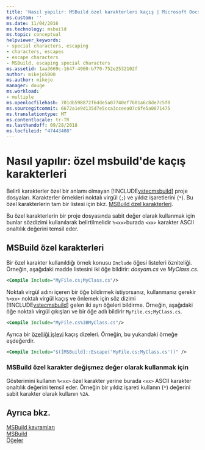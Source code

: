 ```yaml
---
title: 'Nasıl yapılır: MSBuild özel karakterleri kaçış | Microsoft Docs'
ms.custom: ''
ms.date: 11/04/2016
ms.technology: msbuild
ms.topic: conceptual
helpviewer_keywords:
- special characters, escaping
- characters, escapes
- escape characters
- MSBuild, escaping special characters
ms.assetid: 1aa3669c-1647-4960-b770-752e2532102f
author: mikejo5000
ms.author: mikejo
manager: douge
ms.workload:
- multiple
ms.openlocfilehash: 701db598872f6dde5a07740ef7601a6c8de7c5f0
ms.sourcegitcommit: 6672a1e9d135d7e5cca3cceea07c6fe5a0871475
ms.translationtype: MT
ms.contentlocale: tr-TR
ms.lasthandoff: 09/28/2018
ms.locfileid: "47443408"
---
```

# <a name="how-to-escape-special-characters-in-msbuild"></a>Nasıl yapılır: özel msbuild'de kaçış karakterleri

Belirli karakterler özel bir anlamı olmayan [!INCLUDE[vstecmsbuild](../extensibility/internals/includes/vstecmsbuild_md.md)] proje dosyaları. Karakterler örnekleri noktalı virgül (`;`) ve yıldız işaretlerini (`*`). Bu özel karakterlerin tam bir listesi için bkz. [MSBuild özel karakterleri](../msbuild/msbuild-special-characters.md).
  
Bu özel karakterlerin bir proje dosyasında sabit değer olarak kullanmak için bunlar sözdizimi kullanılarak belirtilmelidir `%<xx>`burada `<xx>` karakter ASCII onaltılık değerini temsil eder.
  
## <a name="msbuild-special-characters"></a>MSBuild özel karakterleri

 Bir özel karakter kullanıldığı örnek konusu `Include` öğesi listeleri özniteliği. Örneğin, aşağıdaki madde listesini iki öğe bildirir: *dosyam.cs* ve *MyClass.cs*.  
  
```xml  
<Compile Include="MyFile.cs;MyClass.cs"/>  
```  
  
Noktalı virgül adını içeren bir öğe bildirmek istiyorsanız, kullanmanız gerekir `%<xx>` noktalı virgül kaçış ve önlemek için söz dizimi [!INCLUDE[vstecmsbuild](../extensibility/internals/includes/vstecmsbuild_md.md)] gelen iki ayrı öğeleri bildirme. Örneğin, aşağıdaki öğe noktalı virgül çıkışları ve bir öğe adlı bildirir `MyFile.cs;MyClass.cs`.
  
```xml  
<Compile Include="MyFile.cs%3BMyClass.cs"/>  
```  

Ayrıca bir [özelliği işlevi](../msbuild/property-functions.md) kaçış dizeleri. Örneğin, bu yukarıdaki örneğe eşdeğerdir.

```xml
<Compile Include="$([MSBuild]::Escape('MyFile.cs;MyClass.cs'))" />
```

### <a name="to-use-an-msbuild-special-character-as-a-literal-character"></a>MSBuild özel karakter değişmez değer olarak kullanmak için

Gösterimini kullanın `%<xx>` özel karakter yerine burada `<xx>` ASCII karakter onaltılık değerini temsil eder. Örneğin bir yıldız işareti kullanın (`*`) değerini sabit karakter olarak kullanın `%2A`.

 
## <a name="see-also"></a>Ayrıca bkz.  
 [MSBuild kavramları](../msbuild/msbuild-concepts.md)   
 [MSBuild](../msbuild/msbuild.md)   
 [Öğeler](../msbuild/msbuild-items.md)   
